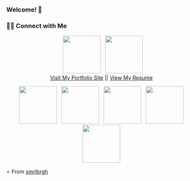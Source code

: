 ### Welcome!  👋


<h3> 🤝🏻 Connect with Me </h3>

<p align="center">
&nbsp; <a href="https://sabrina.marlbrough.us" target="_blank" rel="noopener noreferrer"><img src="https://img.icons8.com/plasticine/100/000000/america.png" width="100" /></a>
&nbsp; <a href="[https://drive.google.com/file/d/1yOwMJPWL8ZhAORx5ouiAfhYVuEpKIl-k/view?usp=sharing](https://drive.google.com/file/d/17OgtXUe3s1DguFRXbb79hVZ30YQnzLlM/view?usp=sharing)" target="_blank" rel="noopener noreferrer"><img src="https://img.icons8.com/plasticin/100/000000/contract-job.png" width="100" /></a><br>
  <a href="https://sabrina.marlbrough.us">Visit My Portfolio Site</a> || 
  <a href="https://drive.google.com/file/d/1yOwMJPWL8ZhAORx5ouiAfhYVuEpKIl-k/view?usp=sharing">View My Resume</a>
</p>
<p align="center">
&nbsp; <a href="https://www.facebook.com/Sabrina.Marlbrough/" target="_blank" rel="noopener noreferrer"><img src="https://img.icons8.com/plasticine/100/000000/facebook.png" width="100" /></a> 
&nbsp; <a href="https://www.instagram.com/s_marlbrough/" target="_blank" rel="noopener noreferrer"><img src="https://img.icons8.com/plasticine/100/000000/instagram-new.png" width="100" /></a>  
&nbsp; <a href="https://www.linkedin.com/in/smarlbrough" target="_blank" rel="noopener noreferrer"><img src="https://img.icons8.com/plasticine/100/000000/linkedin.png" width="100" /></a>
&nbsp; <a href="https://twitter.com/s_marlbrough" target="_blank" rel="noopener noreferrer"><img src="https://img.icons8.com/plasticine/100/000000/twitter.png" width="100" /></a>  
&nbsp; <a href="mailto:sabrina@marlbrough.us" target="_blank" rel="noopener noreferrer"><img src="https://img.icons8.com/plasticine/100/000000/gmail.png"  width="100" /></a>
</p>

 
⭐️ From [smrlbrgh](https://github.com/smrlbrgh)
